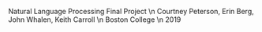 Natural Language Processing Final Project \n
Courtney Peterson, Erin Berg, John Whalen, Keith Carroll \n
Boston College \n
2019
